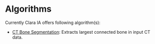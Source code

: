 # Algorithms

Currently Clara IA offers following algorithm(s):

* [CT Bone Segmentation](ct_bone_segmentation/README.md): Extracts largest connected bone in input CT data. 
